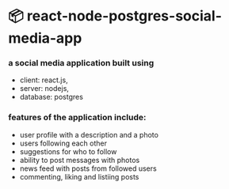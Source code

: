 # 📦 react-node-postgres-social-media-app
### a social media application built using <br>
- client: react.js, <br>
- server: nodejs, <br>
- database: postgres <br>

### features of the application include:
- user profile with a description and a photo
- users following each other
- suggestions for who to follow
- ability to post messages with photos
- news feed with posts from followed users
- commenting, liking and listiing posts
